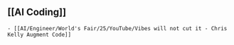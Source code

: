 ## [[AI Coding]]
	- [[AI/Engineer/World's Fair/25/YouTube/Vibes will not cut it - Chris Kelly Augment Code]]